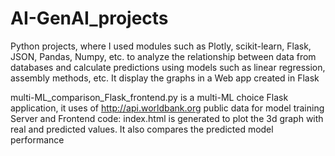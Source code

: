 # AI-GenAI_projects
Python projects, where I used modules such as Plotly, scikit-learn, Flask, JSON, Pandas, Numpy, etc. to analyze the relationship between data from databases and calculate predictions using models such as linear regression, assembly methods, etc. It display the graphs in a Web app created in Flask

multi-ML_comparison_Flask_frontend.py is a multi-ML choice Flask application, it uses of http://api.worldbank.org public data for model training
Server and Frontend code: index.html is generated to plot the 3d graph with real and predicted values. It also compares the predicted model performance
